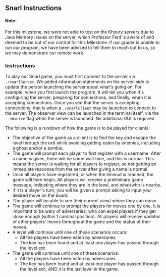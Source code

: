 ## Snarl Instructions

#### Note: 
For this milestone, we were not able to test on the Khoury servers due to Java Memory issues on the server, 
which Professor Ferd is aware of and deemed to be out of our control for this Milestone. If our grader
is unable to run our program, we have been advised to tell them to reach out to us, so we may demonstrate our remote work.

### Instructions

To play our Snarl game, you must first connect to the server via `./snarlServer`. We added information
statements on the server-side to update the person launching the server about what's going on. 
For example, when you first launch the program, it will tell you when it's configuring the server,
preparing for connections, and finally, when it is accepting connections. Once you see that the server
is accepting connections, that is when a `./snarlClient` may be launched to connect to the server. The 
observer view can be launched in the terminal itself, via the `--observe` flag when the server is launched.
No additional GUI is required.

The following is a rundown of how the game is to be played for clients:

* The objective of the game as a client is to find the key and escape the level through the exit while avoiding 
  getting eaten by enemies, including a ghost and/or a zombie.
* The game will prompt each player to first register with a username. After a name is given, there will be 
  some wait time, and this is normal. This means the server is waiting for all players to register, so not getting
  an immediate response from the server after giving a name is normal. 
* Once all players have registered, or when the timeout is reached, the game will then begin. All players will
  receive a preliminary game message, indicating where they are in the level, and what/who is nearby.
* If it is a player's turn, you will be given a prompt asking to input your desired move on the board.  
* The player will be able to see their current view/ where they can move. 
* The game will continue to prompt the players for moves one by one. It is important to be wary of adversaries, who can
  expel players if they get close enough (within 1 cardinal position). All players will receive updates of other players' moves throughout the game
  and the status of their moves.
* A level will continue until one of these scenarios occurs:
    - All the players have been eaten by adversaries
    - The key has been found and at least one player has passed through the level exit
* The game will continue until one of these scenarios:
    - All the players have been eaten by adversaries
    - The key has been found and at least one player has passed through the level exit, AND it is the last 
    level in the game. 
   
